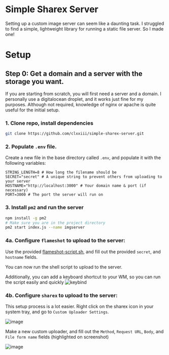 # Simple Sharex Server

Setting up a custom image server can seem like a daunting task. I struggled to find a simple, lightweight library for running a static file server. So I made one!

# Setup

## Step 0: Get a domain and a server with the storage you want.
If you are starting from scratch, you will first need a server and a domain. I personally use a digitalocean droplet, and it works just fine for my purposes. Although not required, knowledge of nginx or apache is quite useful for the initial setup.

### 1. Clone repo, install dependencies

```bash
git clone https://github.com/clxxiii/simple-sharex-server.git
```

### 2. Populate `.env` file.

Create a new file in the base directory called `.env`, and populate
it with the following variables:

```env
STRING_LENGTH=8 # How long the filename should be
SECRET="secret" # A unique string to prevent others from uploading to your server
HOSTNAME="http://localhost:3000" # Your domain name & port (if necessary)
PORT=3000 # The port the server will run on
```

### 3. Install `pm2` and run the server

```bash
npm install -g pm2
# Make sure you are in the project directory
pm2 start index.js --name imgserver
```

### 4a. Configure `flameshot` to upload to the server:

Use the provided [flameshot-script.sh](https://github.com/clxxiii/simple-sharex-server/blob/main/flameshot-script.sh), and fill out the provided `secret`, and `hostname` fields.

You can now run the shell script to upload to the server.

Additionally, you can add a keyboard shortcut to your WM, so you can run the script easily and quickly
![keybind](https://img.clxxiii.dev/BZZDvzkJ.png)

### 4b. Configure `sharex` to upload to the server:

This setup process is a lot easier. Right click on the sharex icon in your system tray, and go to `Custom Uploader Settings`.

![image](https://user-images.githubusercontent.com/46410314/213494640-5db55922-33d0-4ca9-a280-f27b3f1e642b.png)

Make a new custom uploader, and fill out the `Method`, `Request URL`, `Body`, and `File form name` fields (highlighted on screenshot)

![image](https://user-images.githubusercontent.com/46410314/213493813-9c4daadf-5d42-4abf-a432-4a61584e8054.png)


